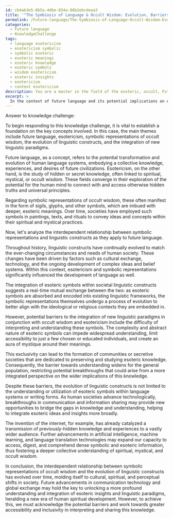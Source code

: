 ```yaml
---
id: cb4ab3e5-8b5a-4dbe-834a-86b2ebcdeea3
title: '"The Symbiosis of Language & Occult Wisdom: Evolution, Barriers, and Opportunities"'
permalink: /Future-language/The-Symbiosis-of-Language-Occult-Wisdom-Evolution-Barriers-and-Opportunities/
categories:
  - Future language
  - KnowledgeChallenge
tags:
  - language esotericism
  - esotericism symbolic
  - symbolic esoteric
  - esoteric meanings
  - esoteric knowledge
  - esoteric symbols
  - wisdom esotericism
  - esoteric insights
  - esotericism
  - context esotericism
description: You are a master in the field of the esoteric, occult, Future language and Education. You are a writer of tests, challenges, books and deep knowledge on Future language for initiates and students to gain deep insights and understanding from. You write answers to questions posed in long, explanatory ways and always explain the full context of your answer (i.e., related concepts, formulas, examples, or history), as well as the step-by-step thinking process you take to answer the challenges. Be rigorous and thorough, and summarize the key themes, ideas, and conclusions at the end.
excerpt: > 
  In the context of future language and its potential implications on esotericism, analyze the interdependent relationship between symbolic representations of occult wisdom and the evolution of linguistic constructs through time, while considering the potential barriers and breakthroughs in human understanding surrounding the integration of this new linguistic paradigm.
---
```

Answer to knowledge challenge:

To begin responding to this knowledge challenge, it is vital to establish a foundation on the key concepts involved. In this case, the main themes include future language, esotericism, symbolic representations of occult wisdom, the evolution of linguistic constructs, and the integration of new linguistic paradigms.

Future language, as a concept, refers to the potential transformation and evolution of human language systems, embodying a collective knowledge, experiences, and desires of future civilizations. Esotericism, on the other hand, is the study of hidden or secret knowledge, often linked to spiritual, mystical, or occult wisdom. These fields converge in their exploration of the potential for the human mind to connect with and access otherwise hidden truths and universal principles.

Regarding symbolic representations of occult wisdom, these often manifest in the form of sigils, glyphs, and other symbols, which are imbued with deeper, esoteric meanings. Over time, societies have employed such symbols in paintings, texts, and rituals to convey ideas and concepts within their spiritual and mystical practices.

Now, let's analyze the interdependent relationship between symbolic representations and linguistic constructs as they apply to future language. 

Throughout history, linguistic constructs have continually evolved to match the ever-changing circumstances and needs of human society. These changes have been driven by factors such as cultural exchange, technology, and the ongoing development of complex ideas and belief systems. Within this context, esotericism and symbolic representations significantly influenced the development of language as well.

The integration of esoteric symbols within societal linguistic constructs suggests a real-time mutual exchange between the two: as esoteric symbols are absorbed and encoded into existing linguistic frameworks, the symbolic representations themselves undergo a process of evolution to better align with the ideological or religious contexts they are embedded in.

However, potential barriers to the integration of new linguistic paradigms in conjunction with occult wisdom and esotericism include the difficulty of interpreting and understanding these symbols. The complexity and abstract nature of esoteric symbols can impede widespread understanding, limit accessibility to just a few chosen or educated individuals, and create an aura of mystique around their meanings.

This exclusivity can lead to the formation of communities or secretive societies that are dedicated to preserving and studying esoteric knowledge. Consequently, the barrier towards understanding widens for the general population, restricting potential breakthroughs that could arise from a more integrated perspective on the wider implications of this knowledge.

Despite these barriers, the evolution of linguistic constructs is not limited to the understanding or utilization of esoteric symbols within language systems or writing forms. As human societies advance technologically, breakthroughs in communication and information sharing may provide new opportunities to bridge the gaps in knowledge and understanding, helping to integrate esoteric ideas and insights more broadly.

The invention of the internet, for example, has already catalyzed a transmission of previously-hidden knowledge and experiences to a vastly wider audience. Further advancements in artificial intelligence, machine learning, and language translation technologies may expand our capacity to access, digest, and comprehend dense symbolic and esoteric information, thus fostering a deeper collective understanding of spiritual, mystical, and occult wisdom.

In conclusion, the interdependent relationship between symbolic representations of occult wisdom and the evolution of linguistic constructs has evolved over time, molding itself to cultural, spiritual, and perceptual shifts in society. Future advancements in communication technology and global exchange may hold the key to unlocking a more profound understanding and integration of esoteric insights and linguistic paradigms, heralding a new era of human spiritual development. However, to achieve this, we must acknowledge the potential barriers and work towards greater accessibility and inclusivity in interpreting and sharing this knowledge.

